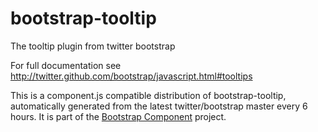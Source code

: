 # bootstrap-tooltip
The tooltip plugin from twitter bootstrap

For full documentation see http://twitter.github.com/bootstrap/javascript.html#tooltips

This is a component.js compatible distribution of bootstrap-tooltip, automatically generated
from the latest twitter/bootstrap master every 6 hours. It is part of the <a href="http://github.com/codemix/bootstrap-component">Bootstrap Component</a>
project.
